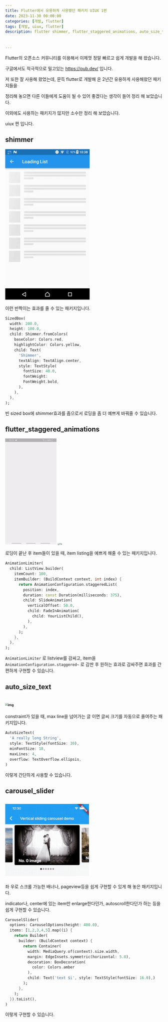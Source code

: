 ```yaml
---
title: Flutter에서 유용하게 사용했던 패키지 UIUX 1편
date: 2023-11-30 00:00:00
categories: [개발, flutter]
tags: [개발, uiux, flutter]
description: flutter shimmer, flutter_staggered_animations, auto_size_text, carousel_slider 사용법, 유용한 팁


---
```


Flutter의 오픈소스 커뮤니티를 이용해서 이제껏 정말 빠르고 쉽게 개발을 해 왔습니다.

구글에서도 적극적으로 밀고있는 https://pub.dev/ 입니다.

저 또한 잘 사용해 왔었는데, 문득 flutter로 개발해 온 2년간 유용하게 사용해왔던 패키지들을

정리해 놓으면 다른 이들에게 도움이 될 수 있어 좋겠다는 생각이 들어 정리 해 보았습니다.

이외에도 사용하는 패키지가 많지만 소수만 정리 해 보았습니다.

uiux 편 입니다.



## shimmer

![img](../assets/img/2023-11-30-flutter_packages_uiux1/loading_list.gif)

이런 반짝이는 효과를 줄 수 있는 패키지입니다.

```dart
SizedBox(
  width: 200.0,
  height: 100.0,
  child: Shimmer.fromColors(
    baseColor: Colors.red,
    highlightColor: Colors.yellow,
    child: Text(
      'Shimmer',
      textAlign: TextAlign.center,
      style: TextStyle(
        fontSize: 40.0,
        fontWeight:
        FontWeight.bold,
      ),
    ),
  ),
);

```

빈 sized box에 shimmer효과를 줌으로서 로딩을 좀 더 예쁘게 바꿔줄 수 있습니다.



## flutter_staggered_animations

<img src="../assets/img/2023-11-30-flutter_packages_uiux1/card_list.gif" alt="img" style="zoom:33%;" /> <img src="https://github.com/mobiten/flutter_staggered_animations/blob/master/assets/card_grid.gif?raw=true" alt="img" style="zoom:33%;" />

로딩이 끝난 후 item들이 있을 때, item listing을 예쁘게 해줄 수 있는 패키지입니다.

```dart
AnimationLimiter(
  child: ListView.builder(
    itemCount: 100,
    itemBuilder: (BuildContext context, int index) {
      return AnimationConfiguration.staggeredList(
        position: index,
        duration: const Duration(milliseconds: 375),
        child: SlideAnimation(
          verticalOffset: 50.0,
          child: FadeInAnimation(
            child: YourListChild(),
          ),
        ),
      );
    },
  ),
);
```

`AnimationLimiter` 로 listview를 감싸고, item을 `AnimationConfiguration.staggered~` 로 감싼 후 원하는 효과로 감싸주면 효과를 간편하게 구현할 수 있습니다.



## auto_size_text

## <img src="https://raw.githubusercontent.com/leisim/auto_size_text/master/.github/art/maxlines.gif" alt="img" style="zoom:50%;" />

constraint가 있을 때, max line을 넘어가는 글 이면 글씨 크기를 자동으로 줄여주는 패키지입니다.

```dart
AutoSizeText(
  'A really long String',
  style: TextStyle(fontSize: 30),
  minFontSize: 18,
  maxLines: 4,
  overflow: TextOverflow.ellipsis,
)
```

이렇게 간단하게 사용할 수 있습니다.



## carousel_slider

## <img src="https://github.com/serenader2014/flutter_carousel_slider/raw/master/screenshot/indicator.gif" alt="indicator" style="zoom:67%;" />

좌 우로 스크롤 가능한 배너나, pageview등을 쉽게 구현할 수 있게 해 놓은 패키지입니다.

indicator나, center에 있는 item만 enlarge한다던가, autoscroll한다던가 하는 등을 쉽게 구현할 수 있습니다.

```dart
CarouselSlider(
  options: CarouselOptions(height: 400.0),
  items: [1,2,3,4,5].map((i) {
    return Builder(
      builder: (BuildContext context) {
        return Container(
          width: MediaQuery.of(context).size.width,
          margin: EdgeInsets.symmetric(horizontal: 5.0),
          decoration: BoxDecoration(
            color: Colors.amber
          ),
          child: Text('text $i', style: TextStyle(fontSize: 16.0),)
        );
      },
    );
  }).toList(),
)
```

이렇게 구현할 수 있습니다.
